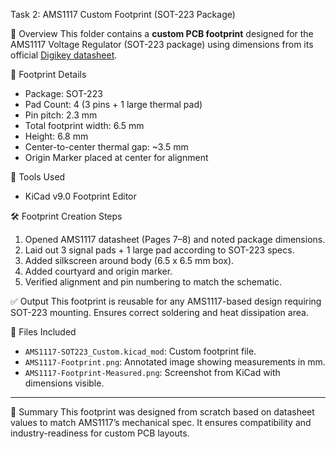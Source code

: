  Task 2: AMS1117 Custom Footprint (SOT-223 Package)

 🔧 Overview
This folder contains a **custom PCB footprint** designed for the AMS1117 Voltage Regulator (SOT-223 package) using dimensions from its official [Digikey datasheet](https://mm.digikey.com/Volume0/opasdata/d220001/medias/docus/5011/AMS1117.pdf).

 📏 Footprint Details
- Package: SOT-223
- Pad Count: 4 (3 pins + 1 large thermal pad)
- Pin pitch: 2.3 mm
- Total footprint width: 6.5 mm
- Height: 6.8 mm
- Center-to-center thermal gap: ~3.5 mm
- Origin Marker placed at center for alignment

 🧰 Tools Used
- KiCad v9.0 Footprint Editor

 🛠️ Footprint Creation Steps
1. Opened AMS1117 datasheet (Pages 7–8) and noted package dimensions.
2. Laid out 3 signal pads + 1 large pad according to SOT-223 specs.
3. Added silkscreen around body (6.5 x 6.5 mm box).
4. Added courtyard and origin marker.
5. Verified alignment and pin numbering to match the schematic.

 ✅ Output
This footprint is reusable for any AMS1117-based design requiring SOT-223 mounting. Ensures correct soldering and heat dissipation area.

 📁 Files Included
- `AMS1117-SOT223_Custom.kicad_mod`: Custom footprint file.
- `AMS1117-Footprint.png`: Annotated image showing measurements in mm.
- `AMS1117-Footprint-Measured.png`: Screenshot from KiCad with dimensions visible.

---

 📌 Summary
This footprint was designed from scratch based on datasheet values to match AMS1117’s mechanical spec. It ensures compatibility and industry-readiness for custom PCB layouts.
